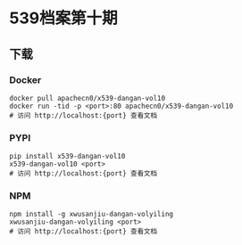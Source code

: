 # 539档案第十期

## 下载

### Docker

```
docker pull apachecn0/x539-dangan-vol10
docker run -tid -p <port>:80 apachecn0/x539-dangan-vol10
# 访问 http://localhost:{port} 查看文档
```

### PYPI

```
pip install x539-dangan-vol10
x539-dangan-vol10 <port>
# 访问 http://localhost:{port} 查看文档
```

### NPM

```
npm install -g xwusanjiu-dangan-volyiling
xwusanjiu-dangan-volyiling <port>
# 访问 http://localhost:{port} 查看文档
```